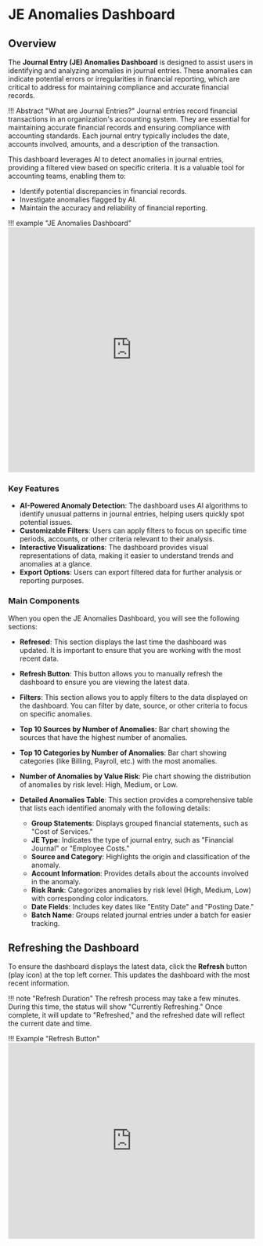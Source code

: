 # **JE Anomalies Dashboard**

## **Overview**

The **Journal Entry (JE) Anomalies Dashboard** is designed to assist users in identifying and analyzing anomalies in journal entries. These anomalies can indicate potential errors or irregularities in financial reporting, which are critical to address for maintaining compliance and accurate financial records.

!!! Abstract "What are Journal Entries?"
    Journal entries record financial transactions in an organization's accounting system. They are essential for maintaining accurate financial records and ensuring compliance with accounting standards. Each journal entry typically includes the date, accounts involved, amounts, and a description of the transaction.

This dashboard leverages AI to detect anomalies in journal entries, providing a filtered view based on specific criteria. It is a valuable tool for accounting teams, enabling them to:

- Identify potential discrepancies in financial records.
- Investigate anomalies flagged by AI.
- Maintain the accuracy and reliability of financial reporting.

!!! example "JE Anomalies Dashboard"
    <iframe src="https://viewer.diagrams.net/?tags=%7B%7D&lightbox=1&highlight=0000ff&edit=_blank&layers=1&nav=1&title=Installation%20Guide.drawio&page-id=68-UrXZ6Sx61n0EBf8kO&dark=auto#Uhttps%3A%2F%2Fdrive.google.com%2Fuc%3Fid%3D1LP6U6tDhud-D4lCmfg9O36HgN874N636%26export%3Ddownload" width="100%" height="500" style="border: none;"></iframe>

### **Key Features**

- **AI-Powered Anomaly Detection**: The dashboard uses AI algorithms to identify unusual patterns in journal entries, helping users quickly spot potential issues.
- **Customizable Filters**: Users can apply filters to focus on specific time periods, accounts, or other criteria relevant to their analysis.
- **Interactive Visualizations**: The dashboard provides visual representations of data, making it easier to understand trends and anomalies at a glance.
- **Export Options**: Users can export filtered data for further analysis or reporting purposes.

### **Main Components**

When you open the JE Anomalies Dashboard, you will see the following sections:

- **Refresed**: This section displays the last time the dashboard was updated. It is important to ensure that you are working with the most recent data.
- **Refresh Button**: This button allows you to manually refresh the dashboard to ensure you are viewing the latest data.
- **Filters**: This section allows you to apply filters to the data displayed on the dashboard. You can filter by date, source, or other criteria to focus on specific anomalies.
- **Top 10 Sources by Number of Anomalies**: Bar chart showing the sources that have the highest number of anomalies.
- **Top 10 Categories by Number of Anomalies**: Bar chart showing categories (like Billing, Payroll, etc.) with the most anomalies.
- **Number of Anomalies by Value Risk**: Pie chart showing the distribution of anomalies by risk level: High, Medium, or Low.
- **Detailed Anomalies Table**: This section provides a comprehensive table that lists each identified anomaly with the following details:

    - **Group Statements**: Displays grouped financial statements, such as "Cost of Services."
    - **JE Type**: Indicates the type of journal entry, such as "Financial Journal" or "Employee Costs."
    - **Source and Category**: Highlights the origin and classification of the anomaly.
    - **Account Information**: Provides details about the accounts involved in the anomaly.
    - **Risk Rank**: Categorizes anomalies by risk level (High, Medium, Low) with corresponding color indicators.
    - **Date Fields**: Includes key dates like "Entity Date" and "Posting Date."
    - **Batch Name**: Groups related journal entries under a batch for easier tracking.

## **Refreshing the Dashboard**

To ensure the dashboard displays the latest data, click the **Refresh** button (play icon) at the top left corner. This updates the dashboard with the most recent information.

!!! note "Refresh Duration"
    The refresh process may take a few minutes. During this time, the status will show "Currently Refreshing." Once complete, it will update to "Refreshed," and the refreshed date will reflect the current date and time.

!!! Example "Refresh Button"
    <iframe src="https://viewer.diagrams.net/?tags=%7B%7D&lightbox=1&highlight=0000ff&edit=_blank&layers=1&nav=1&title=Installation%20Guide.drawio&page-id=0pQoxITIbYeexZbCkdSw&dark=auto#Uhttps%3A%2F%2Fdrive.google.com%2Fuc%3Fid%3D1LP6U6tDhud-D4lCmfg9O36HgN874N636%26export%3Ddownload" width="100%" height="400" style="border: none;"></iframe>
